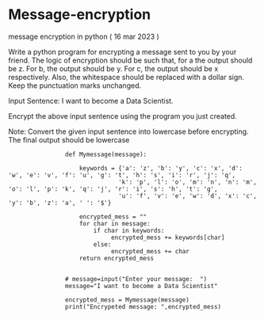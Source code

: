 # Message-encryption
message encryption in python ( 16 mar 2023 )


Write a python program for encrypting a message sent to you by your friend. The logic of encryption 
should be such that, for a the output should be z. For b, the output should be y. For c, the output should 
be x respectively. Also, the whitespace should be replaced with a dollar sign. Keep the punctuation 
marks unchanged.

Input Sentence: I want to become a Data Scientist.

Encrypt the above input sentence using the program you just created.

Note: Convert the given input sentence into lowercase before encrypting. The final output should be 
lowercase 





                    def Mymessage(message):
    
                        keywords = {'a': 'z', 'b': 'y', 'c': 'x', 'd': 'w', 'e': 'v', 'f': 'u', 'g': 't', 'h': 's', 'i': 'r', 'j': 'q',
                                   'k': 'p', 'l': 'o', 'm': 'n', 'n': 'm', 'o': 'l', 'p': 'k', 'q': 'j', 'r': 'i', 's': 'h', 't': 'g',
                                   'u': 'f', 'v': 'e', 'w': 'd', 'x': 'c', 'y': 'b', 'z': 'a', ' ': '$'}
    
                        encrypted_mess = ""
                        for char in message:
                            if char in keywords:
                                 encrypted_mess += keywords[char]
                            else:
                                 encrypted_mess += char
                        return encrypted_mess


                    # message=input("Enter your message:  ")
                    message="I want to become a Data Scientist"

                    encrypted_mess = Mymessage(message)
                    print("Encrypeted message: ",encrypted_mess)
                    
                    
                    
                    
                    
                    
